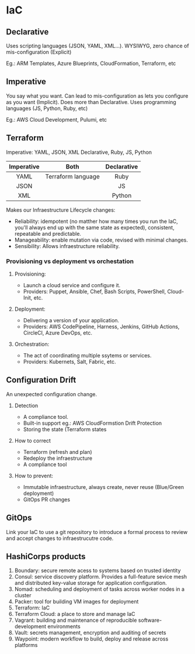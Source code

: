 # IaC

## Declarative

Uses scripting languages (JSON, YAML, XML...).
WYSIWYG, zero chance of mis-configuration (Explicit)

Eg.: ARM Templates, Azure Blueprints, CloudFormation, Terraform, etc

## Imperative

You say what you want. Can lead to mis-configuration as lets you configure as you want (Implicit).
Does more than Declarative.
Uses programming languages (JS, Python, Ruby, etc)

Eg.: AWS Cloud Development, Pulumi, etc

## Terraform

Imperative: YAML, JSON, XML
Declarative, Ruby, JS, Python

| Imperative     |      Both      |  Declarative  |
|:----------:|:-------------:|:------:|
| YAML   | Terraform language |   Ruby  |
| JSON   |                    |  JS   |
| XML    |                    |  Python   |

Makes our Infraestructure Lifecycle changes:

- Reliability: idempotent (no matther how many times you run the IaC, you'll always end up with the same state as expected), consistent, repeatable and predictable.
- Manageability: enable mutation via code, revised with minimal changes.
- Sensibility: Allows infraestructure reliability.

### Provisioning vs deployment vs orchestation

1. Provisioning:
    - Launch a cloud service and  configure it.
    - Providers: Puppet, Ansible, Chef, Bash Scripts, PowerShell, Cloud-Init, etc.

2. Deployment:
    - Delivering a version of your application.
    - Providers: AWS CodePipeline, Harness, Jenkins, GitHub Actions, CircleCI, Azure DevOps, etc.

3. Orchestration:
   - The act of coordinating multiple ssytems or services.
   - Providers: Kubernets, Salt, Fabric, etc.

## Configuration Drift

An unexpected configuration change.

1. Detection
    - A compliance tool.
    - Built-in support eg.: AWS CloudFormstion Drift Protection
    - Storing the state (Terraform states

2. How to correct
    - Terraform (refresh and plan)
    - Redeploy the infraestructure
    - A compliance tool

3. How to prevent:
    - Immutable infraestructure, always create, never reuse (Blue/Green deployment)
    - GitOps PR changes

## GitOps

Link your IaC to use a git repository to introduce a formal process to review and accept changes to infraestrucutre code.

## HashiCorps products

1. Boundary: secure remote acess to systems based on trusted identity
2. Consul: service discovery platform. Provides a full-feature sevice mesh and distributed key-value storage for application configuration.
3. Nomad: scheduling and deployment of tasks across worker nodes in a cluster
4. Packer: tool for building VM images for deployment
5. Terraform: IaC 
6. Terraform Cloud: a place to store and manage IaC
7. Vagrant: building and maintenance of reproducible software-development environments
8. Vault: secrets management, encryption and auditing of secrets
9. Waypoint: modern workflow to build, deploy and release across platforms
